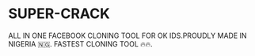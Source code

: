 # SUPER-CRACK
ALL IN ONE FACEBOOK CLONING TOOL FOR OK IDS.PROUDLY MADE IN NIGERIA 🇳🇬. FASTEST CLONING TOOL 🔥🔥.
